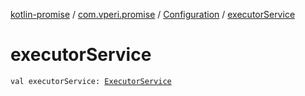 [kotlin-promise](../../index.md) / [com.vperi.promise](../index.md) / [Configuration](index.md) / [executorService](./executor-service.md)

# executorService

`val executorService: `[`ExecutorService`](http://docs.oracle.com/javase/6/docs/api/java/util/concurrent/ExecutorService.html)